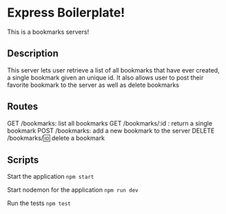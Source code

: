 # Express Boilerplate!

This is a bookmarks servers!

## Description
This server lets user retrieve a list of all bookmarks that have ever created, 
a single bookmark given an unique id.
It also allows user to post their favorite bookmark to the server as well as delete bookmarks

## Routes
GET /bookmarks: list all bookmarks
GET /bookmarks/:id : return a single bookmark 
POST /bookmarks: add a new bookmark to the server
DELETE /bookmarks/:id: delete a bookmark

## Scripts

Start the application `npm start`

Start nodemon for the application `npm run dev`

Run the tests `npm test`

